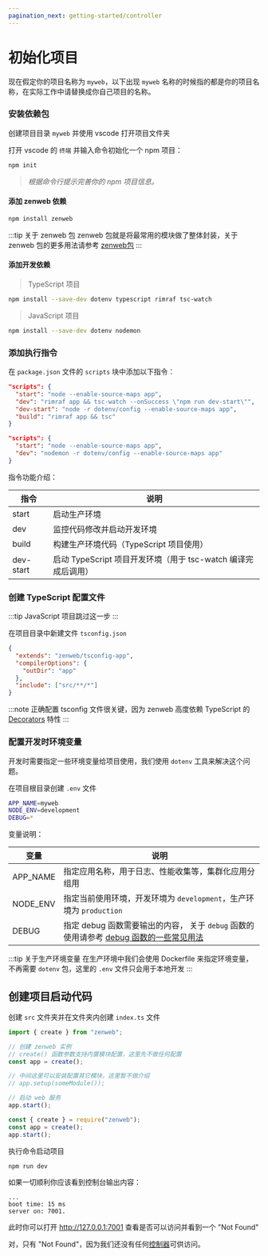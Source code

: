 ```yaml
---
pagination_next: getting-started/controller
---
```

# 初始化项目

现在假定你的项目名称为 `myweb`，以下出现 `myweb` 名称的时候指的都是你的项目名称，在实际工作中请替换成你自己项目的名称。

### 安装依赖包

创建项目目录 `myweb` 并使用 vscode 打开项目文件夹

打开 vscode 的 `终端` 并输入命令初始化一个 npm 项目：

```bash npm2yarn
npm init
```
> *根据命令行提示完善你的 npm 项目信息。*

#### 添加 zenweb 依赖

```bash npm2yarn
npm install zenweb
```

:::tip 关于 zenweb 包
zenweb 包就是将最常用的模块做了整体封装，关于 zenweb 包的更多用法请参考 [zenweb包](../modules/zenweb)
:::

#### 添加开发依赖

> TypeScript 项目
```bash npm2yarn
npm install --save-dev dotenv typescript rimraf tsc-watch
```

> JavaScript 项目
```bash npm2yarn
npm install --save-dev dotenv nodemon
```

### 添加执行指令

在 `package.json` 文件的 `scripts` 块中添加以下指令：
```json {2-5} title="package.json" tab={"label":"TypeScript_项目"}
"scripts": {
  "start": "node --enable-source-maps app",
  "dev": "rimraf app && tsc-watch --onSuccess \"npm run dev-start\"",
  "dev-start": "node -r dotenv/config --enable-source-maps app",
  "build": "rimraf app && tsc"
}
```
```json {2-3} title="package.json" tab={"label":"JavaScript_项目"}
"scripts": {
  "start": "node --enable-source-maps app",
  "dev": "nodemon -r dotenv/config --enable-source-maps app"
}
```

指令功能介绍：

| 指令 | 说明 |
| ----- | ----- |
| start | 启动生产环境 |
| dev | 监控代码修改并启动开发环境 | 
| build | 构建生产环境代码（TypeScript 项目使用） |
| dev-start | 启动 TypeScript 项目开发环境（用于 tsc-watch 编译完成后调用）|

### 创建 TypeScript 配置文件

:::tip
JavaScript 项目跳过这一步
:::

在项目目录中新建文件 `tsconfig.json`

```json title="tsconfig.json"
{
  "extends": "zenweb/tsconfig-app",
  "compilerOptions": {
    "outDir": "app"
  },
  "include": ["src/**/*"]
}
```

:::note
正确配置 tsconfig 文件很关键，因为 zenweb 高度依赖 TypeScript 的 [Decorators](https://www.typescriptlang.org/docs/handbook/decorators.html) 特性
:::

### 配置开发时环境变量

开发时需要指定一些环境变量给项目使用，我们使用 `dotenv` 工具来解决这个问题。

在项目根目录创建 `.env` 文件

```bash title=".env"
APP_NAME=myweb
NODE_ENV=development
DEBUG=*
```

变量说明：

| 变量 | 说明 |
| --- | --- |
| APP_NAME | 指定应用名称，用于日志、性能收集等，集群化应用分组用 |
| NODE_ENV | 指定当前使用环境，开发环境为 `development`，生产环境为 `production` |
| DEBUG | 指定 debug 函数需要输出的内容， 关于 `debug` 函数的使用请参考 [debug 函数的一些常见用法](../guides/debug) |

:::tip 关于生产环境变量
在生产环境中我们会使用 Dockerfile 来指定环境变量，不再需要 `dotenv` 包，这里的 `.env` 文件只会用于本地开发
:::

## 创建项目启动代码

创建 `src` 文件夹并在文件夹内创建 `index.ts` 文件

```ts title="src/index.ts" tab
import { create } from "zenweb";

// 创建 zenweb 实例
// create() 函数参数支持内置模块配置，这里先不做任何配置
const app = create();

// 中间这里可以安装配置其它模块，这里暂不做介绍
// app.setup(someModule());

// 启动 web 服务
app.start();
```
```js title="app/index.js" tab
const { create } = require("zenweb");
const app = create();
app.start();
```

执行命令启动项目

```bash npm2yarn
npm run dev
```

如果一切顺利你应该看到控制台输出内容：

```
...
boot time: 15 ms
server on: 7001.
```

此时你可以打开 http://127.0.0.1:7001 查看是否可以访问并看到一个 "Not Found"

对，只有 "Not Found"，因为我们还没有任何[控制器](controller)可供访问。
